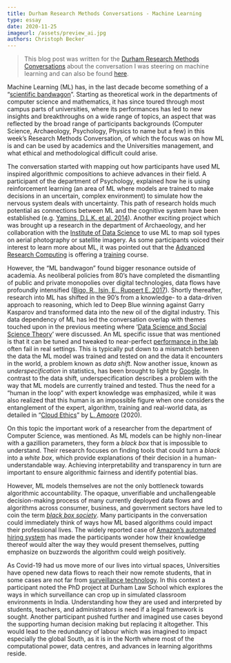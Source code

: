 ```yaml
---
title: Durham Research Methods Conversations - Machine Learning
type: essay
date: 2020-11-25
imageurl: /assets/preview_ai.jpg
authors: Christoph Becker
---
```


> This blog post was written for the [Durham Research Methods Conversations](https://www.dur.ac.uk/researchmethodscentre/community/rmcafe/rmconversations/) about the conversation I was steering on machine learning and can also be found [here](https://researchmethodsconversations.blogspot.com/2020/12/machine-learning.html).

Machine Learning (ML) has, in the last decade become something of a “[scientific bandwagon](https://ieeexplore.ieee.org/stamp/stamp.jsp?arnumber=1056774)”. Starting as theoretical work in the departments of computer science and mathematics, it has since toured through most campus parts of universities, where its performances has led to new insights and breakthroughs on a wide range of topics, an aspect that was reflected by the broad range of participants backgrounds (Computer Science, Archaeology, Psychology, Physics to name but a few) in this week’s Research Methods Conversation, of which the focus was on how ML is and can be used by academics and the Universities management, and what ethical and methodological difficult could arise.

The conversation started with mapping out how participants have used ML inspired algorithmic compositions to achieve advances in their field. A participant of the department of Psychology, explained how he is using reinforcement learning (an area of ML where models are trained to make decisions in an uncertain, complex environment) to simulate how the nervous system deals with uncertainty. This path of research holds much potential as connections between ML and the cognitive system have been established (e.g.  [Yamins, D.L.K. et al. 2014](https://www.pnas.org/content/111/23/8619)). Another exciting project which was brought up a research in the department of Archaeology, and her collaboration with the  [Institute of Data Science](https://www.dur.ac.uk/idas/)  to use ML to map soil types on aerial photography or satellite imagery. As some participants voiced their interest to learn more about ML, it was pointed out that the  [Advanced Research Computing](https://www.blogger.com/#)  is offering a  [training](https://www.blogger.com/#)  course.

However, the “ML bandwagon” found bigger resonance outside of academia. As neoliberal policies from 80’s have completed the dismantling of public and private monopolies over digital technologies, data flows have profoundly intensified ([Bigo, R., Isin, E., Ruppert E. 2017](https://www.routledge.com/Data-Politics-Worlds-Subjects-Rights/Bigo-Isin-Ruppert/p/book/9781138053267)). Shortly thereafter, research into ML has shifted in the 90’s from a knowledge- to a data-driven approach to reasoning, which led to Deep Blue winning against Garry Kasparov and transformed data into the new oil of the digital industry. This data dependency of ML has led the conversation overlap with themes touched upon in the previous meeting where ‘[Data Science and Social Science Theory](https://researchmethodsconversations.blogspot.com/2020/11/data-science-and-social-science-theory.html)’ were discussed. An ML specific issue that was mentioned is that it can be tuned and tweaked to near-perfect  [performance in the lab](https://www.technologyreview.com/2020/11/12/1011944/artificial-intelligence-replication-crisis-science-big-tech-google-deepmind-facebook-openai/)  often fail in real settings. This is typically put down to a mismatch between the data the ML model was trained and tested on and the data it encounters in the world, a problem known as  _data shift_. Now another issue, known as  _underspecification_  in statistics, has been brought to light by  [Google](https://www.technologyreview.com/2020/11/18/1012234/training-machine-learning-broken-real-world-heath-nlp-computer-vision/). In contrast to the data shift, underspecification describes a problem with the way that ML models are currently trained and tested. Thus the need for a “human in the loop” with expert knowledge was emphasized, while it was also realized that this human is an impossible figure when one considers the entanglement of the expert, algorithm, training and real-world data, as detailed in “[Cloud Ethics](https://www.dukeupress.edu/cloud-ethics)” by  [L. Amoore](https://www.dur.ac.uk/geography/staff/geogstaffhidden/?id=2710)  (2020).

On this topic the important work of a researcher from the department of Computer Science, was mentioned. As ML models can be highly non-linear with a gazillion parameters, they form a  _black box_  that is impossible to understand. Their research focuses on finding tools that could turn a  _black_  into a  _white box_, which provide explanations of their decision in a human-understandable way. Achieving interpretability and transparency in turn are important to ensure algorithmic fairness and identify potential bias.

However, ML models themselves are not the only bottleneck towards algorithmic accountability. The opaque, unverifiable and unchallengeable decision-making process of many currently deployed data flows and algorithms across consumer, business, and government sectors have led to coin the term  [_black box society_](https://www.hup.harvard.edu/catalog.php?isbn=9780674970847). Many participants in the conversation could immediately think of ways how ML based algorithms could impact their professional lives. The widely reported case of  [Amazon’s automated hiring system](https://www.theguardian.com/technology/2018/oct/10/amazon-hiring-ai-gender-bias-recruiting-engine)  has made the participants wonder how their knowledge thereof would alter the way they would present themselves, putting emphasize on buzzwords the algorithm could weigh positively.

As Covid-19 had us move more of our lives into virtual spaces, Universities have opened new data flows to reach their now remote students, that in some cases are not far from  [surveillance technology](https://www.wired.co.uk/article/university-covid-learning-student-monitoring). In this context a participant noted the PhD project at Durham Law School which explores the ways in which surveillance can crop up in simulated classroom environments in India. Understanding how they are used and interpreted by students, teachers, and administrators is need if a legal framework is sought. Another participant pushed further and imagined use cases beyond the supporting human decision making but replacing it altogether. This would lead to the redundancy of labour which was imagined to impact especially the global South, as it is in the North where most of the computational power, data centres, and advances in learning algorithms reside.
